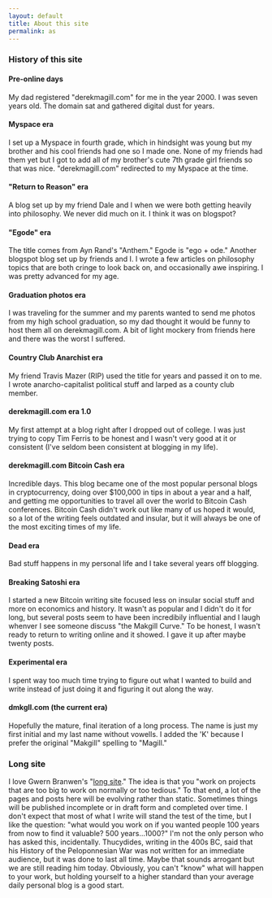 ```yaml
---
layout: default
title: About this site
permalink: as
---
```


### History of this site

#### Pre-online days

My dad registered "derekmagill.com" for me in the year 2000. I was seven years old. The domain sat and gathered digital dust for years.

#### Myspace era

I set up a Myspace in fourth grade, which in hindsight was young but my brother and his cool friends had one so I made one. None of my friends had them yet but I got to add all
of my brother's cute 7th grade girl friends so that was nice. "derekmagill.com" redirected to my Myspace at the time.

#### "Return to Reason" era

A blog set up by my friend Dale and I when we were both getting heavily into philosophy. We never did much on it. I think it was on blogspot? 

#### "Egode" era

The title comes from Ayn Rand's "Anthem." Egode is "ego + ode." Another blogspot blog set up by friends and I. I wrote a few articles on philosophy topics that are both cringe to look back on, and occasionally awe inspiring. I was pretty advanced for my age.

#### Graduation photos era

I was traveling for the summer and my parents wanted to send me photos from my high school graduation, so my dad thought it would be funny to host them all on derekmagill.com. A bit of light mockery from friends here and there was the worst I suffered.

#### Country Club Anarchist era

My friend Travis Mazer (RIP) used the title for years and passed it on to me. I wrote anarcho-capitalist political stuff and larped as a county club member.

#### derekmagill.com era 1.0

My first attempt at a blog right after I dropped out of college. I was just trying to copy Tim Ferris to be honest and I wasn't very good at it or consistent (I've seldom been consistent at blogging in my life). 

#### derekmagill.com Bitcoin Cash era

Incredible days. This blog became one of the most popular personal blogs in cryptocurrency, doing over $100,000 in tips in about a year and a half, and getting me opportunities to travel
all over the world to Bitcoin Cash conferences. Bitcoin Cash didn't work out like many of us hoped it would, so a lot of the writing 
feels outdated and insular, but it will always be one of the most exciting times of my life.

#### Dead era

Bad stuff happens in my personal life and I take several years off blogging.

#### Breaking Satoshi era

I started a new Bitcoin writing site focused less on insular social stuff and more on economics and history. It wasn't as popular
and I didn't do it for long, but several posts seem to have been incredibily influential and I laugh whenver I see someone discuss "the Makgill Curve."
To be honest, I wasn't ready to return to writing online and it showed. I gave it up after maybe twenty posts.

#### Experimental era

I spent way too much time trying to figure out what I wanted to build and write instead of just doing it and figuring it out along the way.

#### dmkgll.com (the current era)

Hopefully the mature, final iteration of a long process. The name is just my first initial and my last name without vowells. I added the 'K' because I prefer the original "Makgill" spelling to "Magill."

### Long site

I love Gwern Branwen's "[long site](https://www.gwern.net/About)." The idea is that you "work on projects that are too big to work on normally or too tedious." To that end, a lot of the pages and posts here will be evolving rather than static. Sometimes things will be published incomplete or in draft form and completed over time. I don't expect that most of what I write will stand the test of the time, but I like the question: "what would you work on if you wanted people 100 years from now to find it valuable? 500 years...1000?" I'm not the only person who has asked this, incidentally. Thucydides, writing in the 400s BC, said that his History of the Peloponnesian War was not written for an immediate audience, but it was done to last all time. Maybe that sounds arrogant but we are still reading him today. Obviously, you can't "know" what will happen to your work, but holding yourself to a higher standard than your average daily personal blog is a good start.
